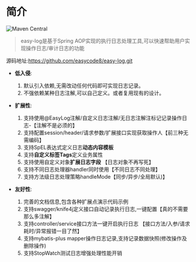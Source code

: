 [comment]: <> (![]&#40;https://visitor-badge.laobi.icu/badge?page_id=easy-log&#41;)
# 简介

[comment]: <> (![GitHub Repo stars]&#40;https://img.shields.io/github/stars/easycode8/easy-log?style=flat&#41;)
![Maven Central](https://img.shields.io/maven-central/v/io.github.easycode8/easy-log-core)
> easy-log是基于Spring AOP实现的执行日志处理工具,可以快速帮助用户实现操作日志/审计日志的功能

源码地址:https://github.com/easycode8/easy-log.git


- **低入侵**:
  1. 默认引入依赖,无需改动任何代码即可实现日志记录。
  2. 不强依赖某种日志注解,可以自己定义。或者复用现有的设计。
- **扩展性**: 
  1. 支持使用@EasyLog注解/自定义日志注解/无日志注解注标记记录操作日志-【注解不是必须的】
  2. 支持配置session/header/请求参数/扩展接口实现获取操作人【前三种无需编码】
  3. 支持SpEL表达式定义日志**动态内容模板**
  4. 支持**自定义标签Tags**定义业务属性
  5. 支持使用自定义对象**扩展日志字段** 【日志对象不再写死】
  6. 支持不同日志处理器handler同时使用【不同日志不同处理】
  7. 支持方法级日志处理策略handleMode【同步/异步/全局默认)】
  

- **友好性**:
  1. 完善的文档信息,包含各种扩展点演示代码示例
  2. 支持swagger/knife4j定义接口自动记录执行日志,一键配置【真的不需要那么多注解】
  3. 支持controller/service接口方法一键开启执行日志 【接口方法/入参/请求耗时/异常报错一目了然】  
  4. 支持mybatis-plus mapper操作日志记录,支持记录数据快照(修改操作及删除操作)  
  5. 支持StopWatch测试日志增强处理性能开销 
    
